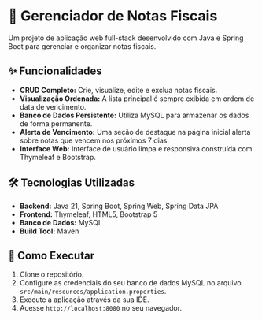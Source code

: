 # 🧾 Gerenciador de Notas Fiscais

Um projeto de aplicação web full-stack desenvolvido com Java e Spring Boot para gerenciar e organizar notas fiscais.

## ✨ Funcionalidades

- **CRUD Completo:** Crie, visualize, edite e exclua notas fiscais.
- **Visualização Ordenada:** A lista principal é sempre exibida em ordem de data de vencimento.
- **Banco de Dados Persistente:** Utiliza MySQL para armazenar os dados de forma permanente.
- **Alerta de Vencimento:** Uma seção de destaque na página inicial alerta sobre notas que vencem nos próximos 7 dias.
- **Interface Web:** Interface de usuário limpa e responsiva construída com Thymeleaf e Bootstrap.

## 🛠️ Tecnologias Utilizadas

- **Backend:** Java 21, Spring Boot, Spring Web, Spring Data JPA
- **Frontend:** Thymeleaf, HTML5, Bootstrap 5
- **Banco de Dados:** MySQL
- **Build Tool:** Maven

## 🚀 Como Executar

1. Clone o repositório.
2. Configure as credenciais do seu banco de dados MySQL no arquivo `src/main/resources/application.properties`.
3. Execute a aplicação através da sua IDE.
4. Acesse `http://localhost:8080` no seu navegador.